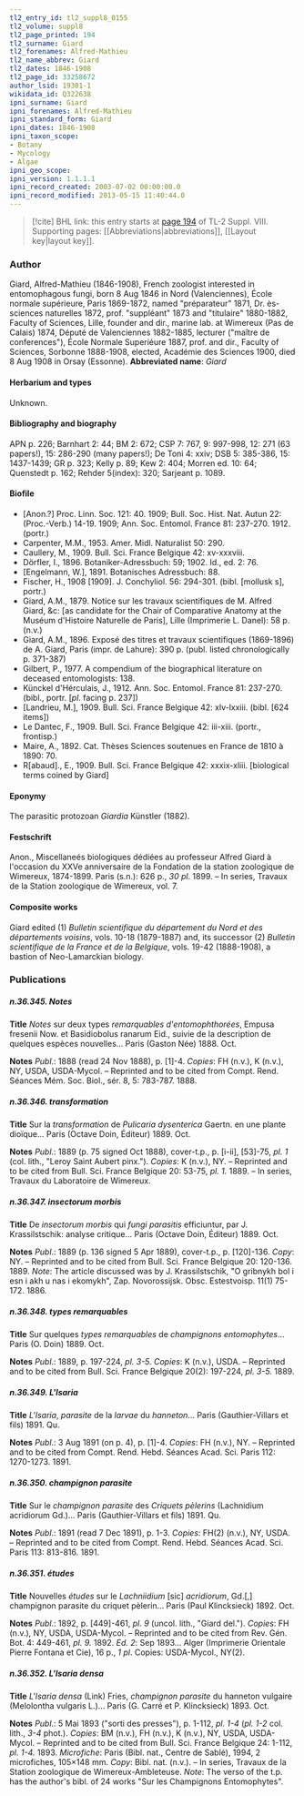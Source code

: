 ```yaml
---
tl2_entry_id: tl2_suppl8_0155
tl2_volume: suppl8
tl2_page_printed: 194
tl2_surname: Giard
tl2_forenames: Alfred-Mathieu
tl2_name_abbrev: Giard
tl2_dates: 1846-1908
tl2_page_id: 33258672
author_lsid: 19301-1
wikidata_id: Q322638
ipni_surname: Giard
ipni_forenames: Alfred-Mathieu
ipni_standard_form: Giard
ipni_dates: 1846-1908
ipni_taxon_scope: 
- Botany
- Mycology
- Algae
ipni_geo_scope: 
ipni_version: 1.1.1.1
ipni_record_created: 2003-07-02 00:00:00.0
ipni_record_modified: 2013-05-15 11:40:44.0
---
```



> [!cite] BHL link: this entry starts at [page 194](https://www.biodiversitylibrary.org/page/33258672) of TL-2 Suppl. VIII.
> Supporting pages: [[Abbreviations|abbreviations]], [[Layout key|layout key]].

### Author

Giard, Alfred-Mathieu (1846-1908), French zoologist interested in entomophagous fungi, born 8 Aug 1846 in Nord (Valenciennes), École normale supérieure, Paris 1869-1872, named "préparateur" 1871, Dr. ès-sciences naturelles 1872, prof. "suppléant" 1873 and "titulaire" 1880-1882, Faculty of Sciences, Lille, founder and dir., marine lab. at Wimereux (Pas de Calais) 1874, Député de Valenciennes 1882-1885, lecturer ("maître de conferences"), École Normale Superiéure 1887, prof. and dir., Faculty of Sciences, Sorbonne 1888-1908, elected, Académie des Sciences 1900, died 8 Aug 1908 in Orsay (Essonne). 
**Abbreviated name**: *Giard*

#### Herbarium and types

Unknown.

#### Bibliography and biography

APN p. 226; Barnhart 2: 44; BM 2: 672; CSP 7: 767, 9: 997-998, 12: 271 (63 papers!), 15: 286-290 (many papers!); De Toni 4: xxiv; DSB 5: 385-386, 15: 1437-1439; GR p. 323; Kelly p. 89; Kew 2: 404; Morren ed. 10: 64; Quenstedt p. 162; Rehder 5(index): 320; Sarjeant p. 1089.

#### Biofile

- \[Anon.?\] Proc. Linn. Soc. 121: 40. 1909; Bull. Soc. Hist. Nat. Autun 22: (Proc.-Verb.) 14-19. 1909; Ann. Soc. Entomol. France 81: 237-270. 1912. (portr.)
- Carpenter, M.M., 1953. Amer. Midl. Naturalist 50: 290.
- Caullery, M., 1909. Bull. Sci. France Belgique 42: xv-xxxviii.
- Dörfler, I., 1896. Botaniker-Adressbuch: 59; 1902. Id., ed. 2: 76.
- \[Engelmann, W.\], 1891. Botanisches Adressbuch: 88.
- Fischer, H., 1908 \[1909\]. J. Conchyliol. 56: 294-301. (bibl. \[mollusk s\], portr.)
- Giard, A.M., 1879. Notice sur les travaux scientifiques de M. Alfred Giard, &c: \[as candidate for the Chair of Comparative Anatomy at the Muséum d'Histoire Naturelle de Paris\], Lille (Imprimerie L. Danel): 58 p. (n.v.)
- Giard, A.M., 1896. Exposé des titres et travaux scientifiques (1869-1896) de A. Giard, Paris (impr. de Lahure): 390 p. (publ. listed chronologically p. 371-387)
- Gilbert, P., 1977. A compendium of the biographical literature on deceased entomologists: 138.
- Künckel d'Hérculais, J., 1912. Ann. Soc. Entomol. France 81: 237-270. (bibl., portr. \[*pl*. facing p. 237\])
- \[Landrieu, M.\], 1909. Bull. Sci. France Belgique 42: xlv-lxxiii. (bibl. \[624 items\])
- Le Dantec, F., 1909. Bull. Sci. France Belgique 42: iii-xiii. (portr., frontisp.)
- Maire, A., 1892. Cat. Thèses Sciences soutenues en France de 1810 à 1890: 70.
- R\[abaud\]., E., 1909. Bull. Sci. France Belgique 42: xxxix-xliii. \[biological terms coined by Giard\]

#### Eponymy

The parasitic protozoan *Giardia* Künstler (1882).

#### Festschrift

Anon., Miscellaneés biologiques dédiées au professeur Alfred Giard à l'occasion du XXVe anniversaire de la Fondation de la station zoologique de Wimereux, 1874-1899. Paris (s.n.): 626 p., *30 pl*. 1899. – In series, Travaux de la Station zoologique de Wimereux, vol. 7.

#### Composite works

Giard edited (1) *Bulletin scientifique du département du Nord et des départements voisins*, vols. 10-18 (1879-1887) and, its successor (2) *Bulletin scientifique de la France et de la Belgique*, vols. 19-42 (1888-1908), a bastion of Neo-Lamarckian biology.

### Publications

##### n.36.345. Notes

**Title**
*Notes* sur deux types *remarquables d'entomophthorées*, Empusa fresenii Now. et Basidiobolus ranarum Eid., suivie de la description de quelques espèces nouvelles... Paris (Gaston Née) 1888. Oct.

**Notes**
*Publ*.: 1888 (read 24 Nov 1888), p. \[1\]-4. *Copies*: FH (n.v.), K (n.v.), NY, USDA, USDA-Mycol. – Reprinted and to be cited from Compt. Rend. Séances Mém. Soc. Biol., sér. 8, 5: 783-787. 1888.

##### n.36.346. transformation

**Title**
Sur la *transformation* de *Pulicaria dysenterica* Gaertn. en une plante dioïque... Paris (Octave Doin, Éditeur) 1889. Oct.

**Notes**
*Publ*.: 1889 (p. 75 signed Oct 1888), cover-t.p., p. \[i-ii\], \[53\]-75, *pl. 1* (col. lith., "Leroy Saint Aubert pinx."). *Copies*: K (n.v.), NY. – Reprinted and to be cited from Bull. Sci. France Belgique 20: 53-75, *pl. 1.* 1889. – In series, Travaux du Laboratoire de Wimereux.

##### n.36.347. insectorum morbis

**Title**
De *insectorum morbis* qui *fungi parasitis* efficiuntur, par J. Krassilstschik: analyse critique... Paris (Octave Doin, Éditeur) 1889. Oct.

**Notes**
*Publ*.: 1889 (p. 136 signed 5 Apr 1889), cover-t.p., p. \[120\]-136. *Copy*: NY. – Reprinted and to be cited from Bull. Sci. France Belgique 20: 120-136. 1889.
*Note*: The article discussed was by J. Krassilstschik, "O gribnykh bol i esn i akh u nas i ekomykh", Zap. Novorossijsk. Obsc. Estestvoisp. 11(1) 75-172. 1886.

##### n.36.348. types remarquables

**Title**
Sur quelques *types remarquables* de *champignons entomophytes*... Paris (O. Doin) 1889. Oct.

**Notes**
*Publ*.: 1889, p. 197-224, *pl. 3-5. Copies*: K (n.v.), USDA. – Reprinted and to be cited from Bull. Sci. France Belgique 20(2): 197-224, *pl. 3-5.* 1889.

##### n.36.349. L'Isaria

**Title**
*L'Isaria*, *parasite* de la *larvae* du *hanneton*... Paris (Gauthier-Villars et fils) 1891. Qu.

**Notes**
*Publ*.: 3 Aug 1891 (on p. 4), p. \[1\]-4. *Copies*: FH (n.v.), NY. – Reprinted and to be cited from Compt. Rend. Hebd. Séances Acad. Sci. Paris 112: 1270-1273. 1891.

##### n.36.350. champignon parasite

**Title**
Sur le *champignon parasite* des *Criquets pèlerins* (Lachnidium acridiorum Gd.)... Paris (Gauthier-Villars et fils) 1891. Qu.

**Notes**
*Publ*.: 1891 (read 7 Dec 1891), p. 1-3. *Copies*: FH(2) (n.v.), NY, USDA. – Reprinted and to be cited from Compt. Rend. Hebd. Séances Acad. Sci. Paris 113: 813-816. 1891.

##### n.36.351. études

**Title**
Nouvelles *études* sur le *Lachniidium* \[sic\] *acridiorum*, Gd.\[,\] champignon parasite du criquet pèlerin... Paris (Paul Klincksieck) 1892. Oct.

**Notes**
*Publ*.: 1892, p. \[449\]-461, *pl. 9* (uncol. lith., "Giard del."). *Copies*: FH (n.v.), NY, USDA, USDA-Mycol. – Reprinted and to be cited from Rev. Gén. Bot. 4: 449-461, *pl. 9.* 1892.
*Ed. 2*: Sep 1893... Alger (Imprimerie Orientale Pierre Fontana et Cie), 16 p., *1 pl*. Copies: USDA-Mycol., NY(2).

##### n.36.352. L'Isaria densa

**Title**
*L'Isaria densa* (Link) Fries, *champignon parasite* du hanneton vulgaire (Melolontha vulgaris L.)... Paris (G. Carré et P. Klincksieck) 1893. Oct.

**Notes**
*Publ*.: 5 Mai 1893 ("sorti des presses"), p. 1-112, *pl. 1-4* (*pl. 1-2* col. lith., *3-4* phot.). *Copies*: BM (n.v.), FH (n.v.), K (n.v.), NY, USDA, USDA-Mycol. – Reprinted and to be cited from Bull. Sci. France Belgique 24: 1-112, *pl. 1-4.* 1893. *Microfiche*: Paris (Bibl. nat., Centre de Sablé), 1994, 2 microfiches, 105×148 mm. *Copy*: Bibl. nat. (n.v.). – In series, Travaux de la Station zoologique de Wimereux-Ambleteuse.
*Note*: The verso of the t.p. has the author's bibl. of 24 works "Sur les Champignons Entomophytes".

